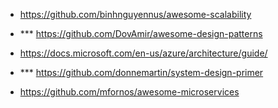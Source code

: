 
- https://github.com/binhnguyennus/awesome-scalability

- *** https://github.com/DovAmir/awesome-design-patterns
- https://docs.microsoft.com/en-us/azure/architecture/guide/
- *** https://github.com/donnemartin/system-design-primer

- https://github.com/mfornos/awesome-microservices
